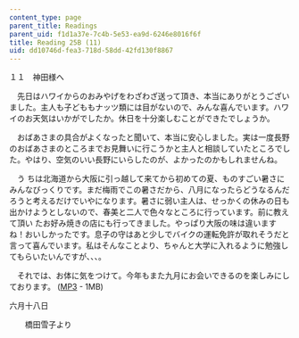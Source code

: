 ```yaml
---
content_type: page
parent_title: Readings
parent_uid: f1d1a37e-7c4b-5e53-ea9d-6246e8016f6f
title: Reading 25B (11)
uid: dd10746d-fea3-718d-58dd-42fd130f8867
---
```


１１　神田様へ

　先日はハワイからのおみやげをわざわざ送って頂き、本当にありがとうございました。主人も子どももナッツ類には目がないので、みんな喜んでいます。ハワイのお天気はいかがでしたか。休日を十分楽しむことができたでしょうか。

　おばあさまの具合がよくなったと聞いて、本当に安心しました。実は一度長野のおばあさまのところまでお見舞いに行こうかと主人と相談していたところでした。やはり、空気のいい長野にいらしたのが、よかったのかもしれませんね。

　う ちは北海道から大阪に引っ越して来てから初めての夏、ものすごい暑さにみんなびっくりです。まだ梅雨でこの暑さだから、八月になったらどうなるんだろうと考えるだけでいやになります。暑さに弱い主人は、せっかくの休みの日も出かけようとしないので、春美と二人で色々なところに行っています。前に教えて頂い たお好み焼きの店にも行ってきました。やっぱり大阪の味は違いますね！おいしかったです。息子の守はあと少しでバイクの運転免許が取れそうだと言って喜んでいます。私はそんなことより、ちゃんと大学に入れるように勉強してもらいたいんですが、、、。

　それでは、お体に気をつけて。今年もまた九月にお会いできるのを楽しみにしております。 ([MP3](/ans7870/21f/21f.505/f05/audio/Lesson25B-11.mp3) - 1MB)

六月十八日

　　橋田雪子より